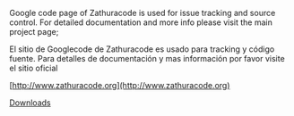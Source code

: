 Google code page of Zathuracode is used for issue tracking and source control. For detailed documentation and more info please visit the main project page;

El sitio de Googlecode de Zathuracode es usado para tracking y código fuente. Para  detalles de documentación y mas información por favor visite el sitio oficial


[http://www.zathuracode.org](http://www.zathuracode.org)

[Downloads](http://zathuracode.org/descargas/)